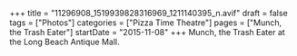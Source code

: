 +++
title = "11296908_1519939828316969_1211140395_n.avif"
draft = false
tags = ["Photos"]
categories = ["Pizza Time Theatre"]
pages = ["Munch, the Trash Eater"]
startDate = "2015-11-08"
+++
Munch, the Trash Eater at the Long Beach Antique Mall.
